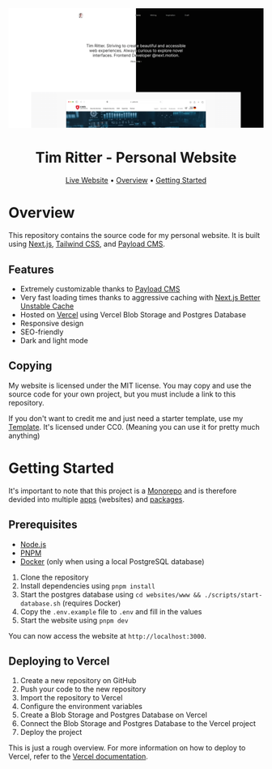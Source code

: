 <div align="center">

<img src="./websites/www/public/images/preview.webp" />

# Tim Ritter - Personal Website

[Live Website](https://tim-ritter.com) •
[Overview](#overview) •
[Getting Started](#getting-started)

</div>

# Overview

This repository contains the source code for my personal website. It is built using
[Next.js](https://nextjs.org/), [Tailwind CSS](https://tailwindcss.com/), and
[Payload CMS](https://payloadcms.com/).

## Features

- Extremely customizable thanks to [Payload CMS](https://payloadcms.com/)
- Very fast loading times thanks to aggressive caching with [Next.js Better Unstable Cache](https://github.com/vercel/next.js/tree/canary/packages/nextjs-better-unstable-cache)
- Hosted on [Vercel](https://vercel.com/) using Vercel Blob Storage and Postgres Database
- Responsive design
- SEO-friendly
- Dark and light mode

## Copying

My website is licensed under the MIT license. You may copy and use the source code for your own project, but you must include a link to this repository.

If you don't want to credit me and just need a starter template, use my [Template](./websites/template/). It's licensed under CC0. (Meaning you can use it for pretty much anything)

# Getting Started

It's important to note that this project is a [Monorepo](https://en.wikipedia.org/wiki/Monorepo) and is therefore devided into multiple [apps](./websites/) (websites) and [packages](./packages/).

## Prerequisites

- [Node.js](https://nodejs.org/en/)
- [PNPM](https://pnpm.io/)
- [Docker](https://www.docker.com/) (only when using a local PostgreSQL database)

1. Clone the repository
2. Install dependencies using `pnpm install`
3. Start the postgres database using `cd websites/www && ./scripts/start-database.sh` (requires Docker)
4. Copy the `.env.example` file to `.env` and fill in the values
5. Start the website using `pnpm dev`

You can now access the website at `http://localhost:3000`.

## Deploying to Vercel

1. Create a new repository on GitHub
2. Push your code to the new repository
3. Import the repository to Vercel
4. Configure the environment variables
5. Create a Blob Storage and Postgres Database on Vercel
6. Connect the Blob Storage and Postgres Database to the Vercel project
7. Deploy the project

This is just a rough overview. For more information on how to deploy to Vercel, refer to the [Vercel documentation](https://vercel.com/docs/concepts/deployments/overview).

